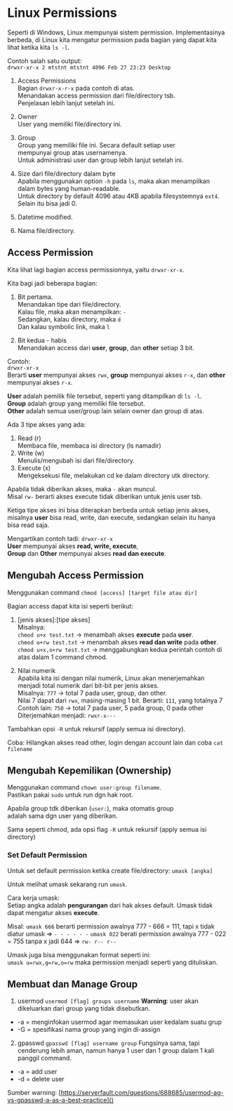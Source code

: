 # Linux Permissions

Seperti di Windows, Linux mempunyai sistem permission. 
Implementasinya berbeda, di Linux kita mengatur permission 
pada bagian yang dapat kita lihat ketika kita `ls -l`.  

Contoh salah satu output:  
`drwxr-xr-x 2 mtstnt mtstnt 4096 Feb 27 23:23 Desktop`

1. Access Permissions  
  Bagian `drwxr-x-r-x` pada contoh di atas.  
  Menandakan access permission dari file/directory tsb.  
  Penjelasan lebih lanjut setelah ini.

2. Owner  
  User yang memiliki file/directory ini.  

3. Group  
  Group yang memiliki file ini. Secara default setiap user  
  mempunyai group atas usernamenya.  
  Untuk administrasi user dan group lebih lanjut setelah ini.  

4. Size dari file/directory dalam byte  
  Apabila menggunakan option `-h` pada `ls`, maka akan menampilkan  
  dalam bytes yang human-readable.  
  Untuk directory by default 4096 atau 4KB apabila filesystemnya `ext4`.  
  Selain itu bisa jadi 0.  

5. Datetime modified.
   
6. Nama file/directory.

## Access Permission
Kita lihat lagi bagian access permissionnya, yaitu `drwxr-xr-x`.  

Kita bagi jadi beberapa bagian:  
1. Bit pertama.  
Menandakan tipe dari file/directory.  
Kalau file, maka akan menampilkan: `-`  
Sedangkan, kalau directory, maka `d`  
Dan kalau symbolic link, maka `l`  

2. Bit kedua - habis  
Menandakan access dari **user**, **group**, dan **other** setiap 3 bit.   

Contoh:  
`drwxr-xr-x`  
Berarti **user** mempunyai akses `rwx`, **group** mempunyai akses `r-x`, dan **other** mempunyai akses `r-x`.  

**User** adalah pemilik file tersebut, seperti yang ditampilkan di `ls -l`.  
**Group** adalah group yang memiliki file tersebut.  
**Other** adalah semua user/group lain selain owner dan group di atas.  

Ada 3 tipe akses yang ada:  
1. Read (r)  
   Membaca file, membaca isi directory (ls namadir)
2. Write (w)  
   Menulis/mengubah isi dari file/directory.
3. Execute (x)  
   Mengeksekusi file, melakukan cd ke dalam directory utk directory.

Apabila tidak diberikan akses, maka `-` akan muncul.  
Misal `rw-` berarti akses execute tidak diberikan untuk jenis user tsb.  

Ketiga tipe akses ini bisa diterapkan berbeda untuk setiap jenis akses, misalnya **user** bisa read, write, dan execute, sedangkan selain itu hanya bisa read saja.

Mengartikan contoh tadi: `drwxr-xr-x`  
**User** mempunyai akses **read, write, execute**,  
**Group** dan **Other** mempunyai akses **read dan execute**.  

## Mengubah Access Permission  
Menggunakan command `chmod [access] [target file atau dir]`

Bagian access dapat kita isi seperti berikut:
1. [jenis akses]:[tipe akses]   
  Misalnya:  
  `chmod u+x test.txt` -> menambah akses **execute** pada **user**.  
  `chmod o+rw test.txt` -> menambah akses **read dan write** pada **other**.
  `chmod u+x,o+rw test.txt` -> menggabungkan kedua perintah contoh di atas dalam 1 command chmod.

2. Nilai numerik  
  Apabila kita isi dengan nilai numerik, Linux akan menerjemahkan menjadi total numerik dari bit-bit per jenis akses.  
  Misalnya: `777` -> total 7 pada user, group, dan other.  
  Nilai 7 dapat dari `rwx`, masing-masing 1 bit. Berarti: `111`, yang totalnya 7  
  Contoh lain: `750` -> total 7 pada user, 5 pada group, 0 pada other  
  Diterjemahkan menjadi: `rwxr-x---`

Tambahkan opsi `-R` untuk rekursif (apply semua isi directory).  

Coba: Hilangkan akses read other, login dengan account lain dan coba `cat filename`

## Mengubah Kepemilikan (Ownership)
Menggunakan command `chown user:group filename`.  
Pastikan pakai `sudo` untuk run dgn hak root.  

Apabila group tdk diberikan (`user:`), maka otomatis group  
adalah sama dgn user yang diberikan.

Sama seperti chmod, ada opsi flag `-R` untuk rekursif (apply semua isi directory)

### Set Default Permission
Untuk set default permission ketika create file/directory: `umask [angka]`  
 
Untuk melihat umask sekarang run `umask`.  

Cara kerja umask:  
Setiap angka adalah **pengurangan** dari hak akses default.
Umask tidak dapat mengatur akses **execute**. 

Misal:
`umask 666` berarti permission awalnya 777 - 666 = 111, tapi x tidak diatur umask => `- - - - - -`
`umask 022` berati permission awalnya 777 - 022 = 755 tanpa x jadi 644 => `rw- r-- r--`

Umask juga bisa menggunakan format seperti ini:  
`umask u=rwx,g=rw,o=rw` maka permission menjadi seperti yang dituliskan.

## Membuat dan Manage Group
1. usermod  `usermod [flag] groups username` **Warning**: user akan dikeluarkan dari group yang tidak disebutkan.
- -a = menginfokan usermod agar memasukan user kedalam suatu grup
- -G = spesifikasi nama group yang ingin di-assign  
2. gpasswd `gpasswd [flag] username group`
Fungsinya sama, tapi cenderung lebih aman, namun hanya 1 user dan 1 group dalam 1 kali panggil command.
- -a = add user  
- -d = delete user  

Sumber warning: [https://serverfault.com/questions/688685/usermod-ag-vs-gpasswd-a-as-a-best-practice]()
